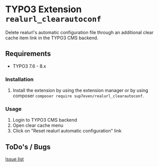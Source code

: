 # TYPO3 Extension ``realurl_clearautoconf``

Delete realurl's automatic configuration file through an additional clear cache item link in the TYPO3 CMS backend.

## Requirements

- TYPO3 7.6 - 8.x

### Installation

1) Install the extension by using the extension manager or by using composer ``composer require sup7even/realurl_clearautoconf``.

### Usage

1) Login to TYPO3 CMS backend
2) Open clear cache menu
3) Click on "Reset realurl automatic configuration" link

## ToDo's / Bugs

[Issue list](https://github.com/sup7even/realurl_clearautoconf/issues)
